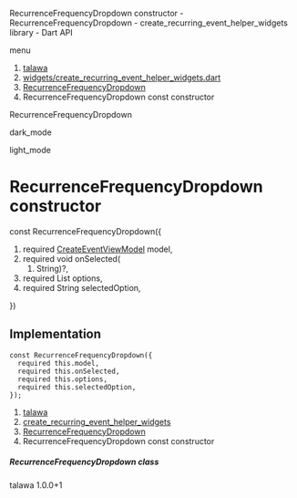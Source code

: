 




RecurrenceFrequencyDropdown constructor - RecurrenceFrequencyDropdown - create\_recurring\_event\_helper\_widgets library - Dart API







menu

1. [talawa](../../index.html)
2. [widgets/create\_recurring\_event\_helper\_widgets.dart](../../widgets_create_recurring_event_helper_widgets/widgets_create_recurring_event_helper_widgets-library.html)
3. [RecurrenceFrequencyDropdown](../../widgets_create_recurring_event_helper_widgets/RecurrenceFrequencyDropdown-class.html)
4. RecurrenceFrequencyDropdown const constructor

RecurrenceFrequencyDropdown


dark\_mode

light\_mode




# RecurrenceFrequencyDropdown constructor


const
RecurrenceFrequencyDropdown({

1. required [CreateEventViewModel](../../view_model_after_auth_view_models_event_view_models_create_event_view_model/CreateEventViewModel-class.html) model,
2. required void onSelected(
   1. String)?,
3. required List<String> options,
4. required String selectedOption,

})

## Implementation

```
const RecurrenceFrequencyDropdown({
  required this.model,
  required this.onSelected,
  required this.options,
  required this.selectedOption,
});
```

 


1. [talawa](../../index.html)
2. [create\_recurring\_event\_helper\_widgets](../../widgets_create_recurring_event_helper_widgets/widgets_create_recurring_event_helper_widgets-library.html)
3. [RecurrenceFrequencyDropdown](../../widgets_create_recurring_event_helper_widgets/RecurrenceFrequencyDropdown-class.html)
4. RecurrenceFrequencyDropdown const constructor

##### RecurrenceFrequencyDropdown class





talawa
1.0.0+1






